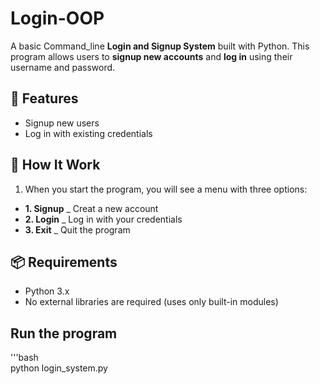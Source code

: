 # Login-OOP

A basic Command_line **Login and Signup System** built with Python.
This program allows users to **signup new accounts** and **log in** using their username and password.


## 🚀 Features 

- Signup new users
- Log in with existing credentials

## 🧩 How It Work 

1. When you start the program, you will see a menu with three options:
- **1. Signup** _ Creat a new account
- **2. Login** _ Log in with your credentials
- **3. Exit** _ Quit the program

## 📦 Requirements

- Python 3.x
- No external libraries are required (uses only built-in modules)

## Run the program 

'''bash  
python login_system.py
